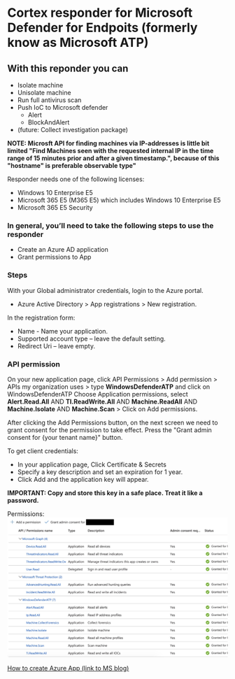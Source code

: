 # Cortex responder for Microsoft Defender for Endpoits (formerly know as Microsoft ATP)

## With this reponder you can
* Isolate machine
* Unisolate machine
* Run full antivirus scan
* Push IoC to Microsoft defender
  * Alert
  * BlockAndAlert
* (future: Collect investigation package)

**NOTE: Microsft API for finding machines via IP-addresses is little bit limited "Find Machines seen with the requested internal IP in the time range of 15 minutes prior and after a given timestamp.", because of this "hostname" is preferable observable type"**

Responder needs one of the following licenses:
* Windows 10 Enterprise E5
* Microsoft 365 E5 (M365 E5) which includes Windows 10 Enterprise E5
* Microsoft 365 E5 Security

### In general, you’ll need to take the following steps to use the responder

* Create an Azure AD application
* Grant permissions to App

### Steps
With your Global administrator credentials, login to the Azure portal.   
* Azure Active Directory > App registrations > New registration.

In the registration form:
* Name - Name your application.
* Supported account type – leave the default setting.
* Redirect Uri – leave empty.

### API permission
On your new application page, click API Permissions > Add permission > APIs my organization uses > type **WindowsDefenderATP** and click on WindowsDefenderATP
Choose Application permissions, select **Alert.Read.All** AND **TI.ReadWrite.All** AND **Machine.ReadAll** AND **Machine.Isolate** AND **Machine.Scan** > Click on Add permissions.

After clicking the Add Permissions button, on the next screen we need to grant consent for the permission to take effect.
Press the "Grant admin consent for {your tenant name}" button.

To get client credentials:
* In your application page, Click Certificate & Secrets
* Specify a key description and set an expiration for 1 year.
* Click Add and the application key will appear.

**IMPORTANT: Copy and store this key in a safe place. Treat it like a password.**

Permissions:
![Permissions](img/thehive_integration.jpg)

[How to create Azure App (link to MS blog)](https://techcommunity.microsoft.com/t5/microsoft-defender-for-endpoint/wdatp-api-hello-world-or-using-a-simple-powershell-script-to/ba-p/326813)
